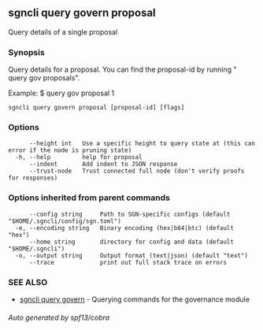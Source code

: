 ## sgncli query govern proposal

Query details of a single proposal

### Synopsis

Query details for a proposal. You can find the
proposal-id by running "<appcli> query gov proposals".

Example:
$ <appcli> query gov proposal 1

```
sgncli query govern proposal [proposal-id] [flags]
```

### Options

```
      --height int   Use a specific height to query state at (this can error if the node is pruning state)
  -h, --help         help for proposal
      --indent       Add indent to JSON response
      --trust-node   Trust connected full node (don't verify proofs for responses)
```

### Options inherited from parent commands

```
      --config string     Path to SGN-specific configs (default "$HOME/.sgncli/config/sgn.toml")
  -e, --encoding string   Binary encoding (hex|b64|btc) (default "hex")
      --home string       directory for config and data (default "$HOME/.sgncli")
  -o, --output string     Output format (text|json) (default "text")
      --trace             print out full stack trace on errors
```

### SEE ALSO

* [sgncli query govern](sgncli_query_govern.md)	 - Querying commands for the governance module

###### Auto generated by spf13/cobra

